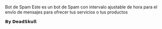 Bot de Spam
Este es un bot de Spam con intervalo ajustable de hora para el envío de mensajes 
para ofrecer tus servicios o tus productos

𝗕𝘆 𝗗𝗲𝗮𝗱𝗦𝗸𝘂𝗹𝗹
